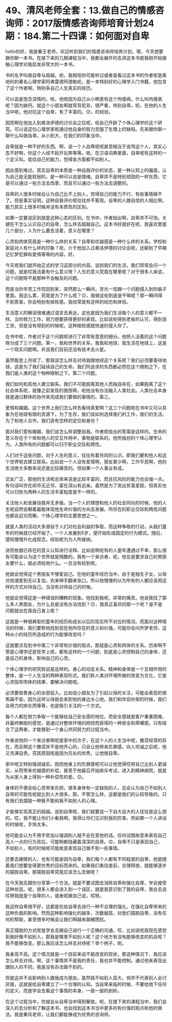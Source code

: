 # 49、清风老师全套：13.做自己的情感咨询师：2017版情感咨询师培育计划24期：184.第二十四课：如何面对自卑

hello你好，我是秦王老师，欢迎听到我们的情感咨询师培育计划。嗯，今天想要跟你聊一本书。在接下来的几期课程当中，我都会展开的去讲这本书是我刚开始接触心理学对我启发非常大的一本书。

书的名字叫做自卑与超越。呃，我相信你可能听过或者是看过这本书的作者呢是奥地利的著名心理学家阿弗雷德阿德勒呃，是一本特别好的心理学入门书籍，他包含了这个作者啊，特别多自己人生真实的经历。

可以说是饱含深情的。呃，他呢因为自己从小啊患有这个佝偻病。什么叫佝偻病呢？因为缺钙。就这个小朋友啊就弯背驼背，很严重，特别自卑。呃，在他的人生当中呢，他对抗这个自卑，有了丰富的。😊，的经验。

因而啊在他加入到弗洛伊德的讨论会之后呢，呃自己开辟了个体心理学的这个研究。可以说这位心理学家呢通过他自身的努力克服了生理上的缺陷。先来跟你聊一聊什么叫做自卑。从小到大，在我们的印象当中。

自卑就是一种不好的东西。啊，说一个人自卑呢呃甚至相当于说骂这个人，其实心态不好啊，你这个人经不起开玩笑等等。呃，在汉语词典里面，自卑呢有这样的一个定义叫。低估自己的能力，觉得各方面都不如别人。

因此感到难过。其实自卑的本质是一种自我评价的状态，是一种认知上的偏差。认为自己是无能软弱的，是一种可以说是情绪。自卑并不是特别顽固的一样东西，它是可以通过一些方法去改善，而且可以通过一些方法去调整的。

自卑的人很多时候会认为自己比不上别人，觉得自己的能力不行，有些事情做不了。但是事实证明，这种自我评价呢往往并不客观。自卑的人跟自信的人相比啊，能力其实上很多时候并没有本质性的区别。

如果一定要说区别就是这种心态的区别。在书中，作者指出啊，自卑并不可怕，关键在于怎么认识自己的自卑，怎么样去超越自己。这本书好就好在呢，我喜欢里面几个部分，人为什么要去活着，意义在哪里？

心灵和肉体究竟是一种什么样的关系？自卑和优越感是一种什么样的关系。学校和家庭对人有什么样的印象？呃，介于他加入过弗洛伊德的讨论会呢，还聊到了早期记忆梦犯罪和爱情等等的内容。好。

今天呢我们就开始正式的学习这部分的内容。说到我们的生活，我们常常会问一个问题，就是哎我活着有什么意义呀？人生的意义究竟在哪里呢？对于很多人来说，这个问题呀不是那种不会触及的问题。

而是当你辛苦工作完回到家，突然那么一瞬间，灵光一现蹭一个问题侵入到你脑子里面。我这么累，究竟是为了什么呢？😔，我做这些到底是干嘛呢？那一瞬间得不到答案，你会特别有挫败感。我经常就有这样的经历和体验。

生活意义的解读很难通过语言去表达，这也是因为我们生活每个人的意义都不一样。当你努力工作，努力想要获得更好的表现。比如说呃得到老板的认可，得到涨工资，但是没有得到的时候呢，这种挫败感就快速的侵入你了。

在书中呢，作者对于这个问题呢进行了非常有意思的细分。他把人活着的这个问题呀分成了三个问题。第一，我和世界的关系，我我和地球，我生活在地球上，这是一个现实问题啊。并且我们目前还没有技术去火星。

虽然能登上月球了。那我该怎么样去对待我跟地球这个关系呢？我们必须要善待地球，这是为了我们延续自己的生命。我们所追求的东西都必然在这个限制之下，在我们是人类的这个物种限制之下。第二个问题。

我们如何和其他人建立联系。我们不可能脱离其他人而独自存在，如果脱离了这个社会体系呢，就像之前发现的狼孩啊，呃他没有办法融入人类社会。人类社会本身就是通过群体的协作来完成我们要做的事情的。第三。

爱情和婚姻。这个世界上我们怎么样去看待真爱啊？这三个问题呢在书中又可以具象为在地球有限的资源下，为了生存，我们该如何选择我们的工作，我们的生活。为了和他人合作，我们该有怎样的定位和身份？

面对我们爱和婚姻，我们该怎么样调整自我。作者呢给出的答案是这样的。生命的意义存在于个体和他人的交互作用中，事物是联系的。他所独创的个体心理学认为，人类所有的问题都可以归于职业交际和两性。

人们对于这些问题，对于人生的意义，往往有着共同的认识。即我们要和他人和这个世界呢去建立联系。比如说一个人没有爱情啊，朋友甚少啊，工作平民啊，他的生活绝大多数来说还是比较痛苦的。但如果一个人事业有成。

交友广泛，那他的生活呢总体来说是比较丰富的，而且抗风险的能力也会强一点。有句话叫穷在闹市无近邻，富在深山有远亲。虽然是为了突出贫富差距，但其实也可以归咎为两种人的生活丰富程度是不一样的。

关注他人和发展自我并无矛盾。当一个人的理想和他人的社会同向的时候，他的人生呢自然会朝着最能体现他生命价值的方向去发展。所存在的职业交际和两性问题也都会迎刃而解。个体心理学的主要思想之一。

就是人类的活动大多源自于人们对社会利益的争取，而这种争取的行动，从我们童年的时候就已经开始了。一个人发展到5岁，便开始形成固定的行为模式。随后，感知慢慢升化成观念。经验呢为为人所接纳。

进而依据已存在的意义认知进行诠释。比如说啊呃有的人童年遭遇过不幸，那么很有可能会认为这个世界就是残酷的。我有一个来访者，呃，他总是要求自己的男朋友要什么，就必须给他什么。一旦没有给到呢。

他就会觉得这个男朋友不够爱自己。在他的童年经历当中，由于是独生子女，父母对他溺爱到无以复加，衣来伸手翻来张口。所以他慢慢的以为所有的人都应该用这样的方式对待自己。当没有对待自己的时候。

他就会觉得这是一种错误的糟糕的现象。他找到我呢，非常的痛苦。他说我找了那么多人男朋友，为什么总是没有办法找到？😊，我真正喜欢的那一个呢？是不是问题就出在我自己身上呢？

这就是一种很典型的童年的经历和成长以后的现实所不对应的情况。而面对这种情况的时候，我们要帮他找到现在他所存在的意义和价值。可能你会问乔梦老师，这种从小的经历所造成的行为能够改变吗？

这就要涉及到书中第二个非常有价值的观点，那就是心灵和肉体的关系。历来啊不管是心理学还是哲学上呢，都有这样的一个问题，到底是心灵控制自己的身体，还是自己的身体，影响自己的心灵。

个体心理学的研究假说是这样的。身心的动态关系。精神和身体是一个互相作用的整体，是一个人生活的两种表现形式。我们称人类对环境所做的改变为文化，它是心灵指导肉体的结果，要解决问题呢。

必须要依靠身心的全部投入。比如说小朋友为了引起父母的关注，可能会表现的很焦躁不安。因为这样父母就会来到他的身边关心他。我们和伴侣吵架的时候，我们会用力的摔东西等等，也是吸引关注的一个方式。

每个人都在努力争取一个能够给自己安全感的地位。而安全感就是客户重重困难，并最终解脱的感觉，是通过对整体环境的把控而获得的一种安全和荣耀感。只有结合了这两者，才能够到一个身心共同努力的过程当中。

作者说他的一个来访者啊呃是家中的次子，在这个人的人生当中呢，撒谎经常的存在。而且啊这个撒谎并不是他开心的，只会让他带来负罪感。向人坦诚之后呢，他又充满自责。究其原因呢是因为兄长的优秀，让他很自卑。

家中呢又特别强调诚实。因而他身上的负罪感呢可以让他觉得哎呀自己比别人更诚实，从而带来优越感的补偿，甚至于他最后开始排斥考试，进入到精神病院，就是为从家人身上得到一种补偿性的爱。😊。

身体的不便会给心灵带来负担。很多身体有一定缺陷的人，总会认为自己不如别人自卑的可能性呢就比别人大很多。那。不管怎么样，这都是我们的认知导致的。只有我们去摆脱一种我不能和我不如别人的心理。

才能够实现真正的超越。说到自卑呢，我们就要说一下自大自大的人往往是这么想的。哎，我不能让你们小看我啊，我得让你们见识到我的厉害。而如果一个人讲话的时候呢，手饰太多。

他可能会认为不用手势加以强调别人就不会在意他的话。任何试图故意来表现自己高人一点的行为背后，可能啊都隐藏着深深的自卑。😊，自卑不只是表现自己，不如别人，有的时候呢可能故意表现自己做不到一些事情。

还要去硬撑的人，也有可能是因为自卑，我们每个人都有不同程度的自卑，他是随着我们想要变得更优秀的目标而来的。如果我们勇往直前，合理释放，就能够逐步的摆脱自卑。那摆脱自卑究竟应该怎么去做呢？

在今天我先跟你分享第一个方法。就是不要试图去消除自卑和强化自卑，学会接受这种状态。呃，很多人都会进入到一个误区，就是我意识到了我的自卑，我会去说哎呀我就是个自卑的人，或者呢跟自己说，哎呀。

我这样自卑很不好，这都是在给自卑去进行一种不合理的强化，在强化自卑带来的这种负面的影响。然而这种影响强化的越多，次数越高，对我们摆脱自卑，没有任何的帮助，甚至很多时候会让我们啊越来越被困扰。

真正摆脱的方式呢是学会去跟自己进行一个正确的沟通。哎，比如说呃我现在感觉到我好像不如别人，那我是哪里不如别人呢？这个地方有没有能够改变的机会呢？我不能够改变。那么我应该怎么样去对待呢？举个例子，呃。

我身高不高。这个情况就是一个目前来说不能改变的现状，那这种情况下，我应该怎么样去对待。啊，这个事情并不是我的责任，我也并不能控制。通过他来表现出跟别人的不同，我是没有办法做不到的。

但是这并不会影响别人跟我成为朋友。虽然我不如别人高大，但并不代表别人会讨厌我，这就是给自卑建立了一个合理的认知。当自卑来临的时候，不要给他下任何的定义，而是学会去看这个事情的本身，一层一层的剖析。

在这个过程当中，你就会从自卑当中得到解放。呃，在接下来的课程当中，我们会深入的去分析和了解这本书，也会找到这本书当中更多的有价值的观点和他的做法。我是秦风老师，让我们都能够成为优秀的咨询师。

